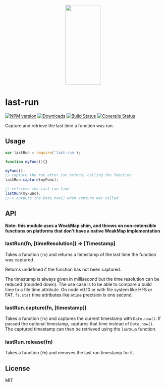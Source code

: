 <p align="center">
  <a href="https://gulpjs.com">
    <img height="257" width="114" src="https://raw.githubusercontent.com/gulpjs/artwork/master/gulp-2x.png">
  </a>
</p>

# last-run

[![NPM version][npm-image]][npm-url] [![Downloads][downloads-image]][npm-url] [![Build Status][ci-image]][ci-url] [![Coveralls Status][coveralls-image]][coveralls-url]

Capture and retrieve the last time a function was run.

## Usage

```js
var lastRun = require('last-run');

function myFunc(){}

myFunc();
// capture the run after (or before) calling the function
lastRun.capture(myFunc);

// retrieve the last run time
lastRun(myFunc);
//-> outputs the Date.now() when capture was called
```

## API

__Note: this module uses a WeakMap shim, and throws on non-extensible functions on platforms that
don't have a native WeakMap implementation__

### lastRun(fn, [timeResolution]) => [Timestamp]

Takes a function (`fn`) and returns a timestamp of the last time the function was captured.

Returns undefined if the function has not been captured.

The timestamp is always given in millisecond but the time resolution can be reduced (rounded down).
The use case is to be able to compare a build time to a file time attribute.
On node v0.10 or with file system like HFS or FAT, `fs.stat` time attributes like `mtime` precision is one second.

### lastRun.capture(fn, [timestamp])

Takes a function (`fn`) and captures the current timestamp with `Date.now()`.
If passed the optional timestamp, captures that time instead of `Date.now()`.
The captured timestamp can then be retrieved using the `lastRun` function.

### lastRun.release(fn)

Takes a function (`fn`) and removes the last run timestamp for it.

## License

MIT


<!-- prettier-ignore-start -->
[downloads-image]: https://img.shields.io/npm/dm/last-run.svg?style=flat-square
[npm-url]: https://www.npmjs.com/package/last-run
[npm-image]: https://img.shields.io/npm/v/last-run.svg?style=flat-square

[ci-url]: https://github.com/gulpjs/last-run/actions?query=workflow:dev
[ci-image]: https://img.shields.io/github/workflow/status/gulpjs/last-run/dev?style=flat-square

[coveralls-url]: https://coveralls.io/r/gulpjs/last-run
[coveralls-image]: https://img.shields.io/coveralls/gulpjs/last-run/master.svg?style=flat-square
<!-- prettier-ignore-end -->

